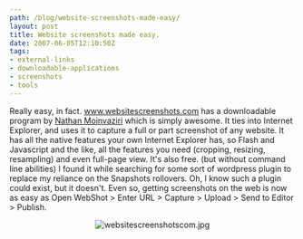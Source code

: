 ```yaml
---
path: /blog/website-screenshots-made-easy/
layout: post
title: Website screenshots made easy.
date: 2007-06-05T12:10:50Z
tags:
- external-links
- downloadable-applications
- screenshots
- tools
---
```


Really easy, in fact. <a title="Open this link in a new window." href="http://www.websitescreenshots.com/" target="_blank">www.websitescreenshots.com</a> has a downloadable program by <a href="http://www.nathanm.com/">Nathan Moinvaziri</a> which is simply awesome.  It ties into Internet Explorer, and uses it to capture a full or part screenshot of any website.  It has all the native features your own Internet Explorer has, so Flash and Javascript and the like, all the features you need (cropping, resizing, resampling) and even full-page view.  It's also free. (but without command line abilities)  I found it while searching for some sort of wordpress plugin to replace my reliance on the Snapshots rollovers.  Oh, I know such a plugin could exist, but it doesn't.  Even so, getting screenshots on the web is now as easy as Open WebShot &gt; Enter URL &gt; Capture &gt; Upload &gt; Send to Editor &gt; Publish.
<p style="text-align: center"><img src="/content/images/2007/06/websitescreenshotscom.jpg" alt="websitescreenshotscom.jpg" /></p>